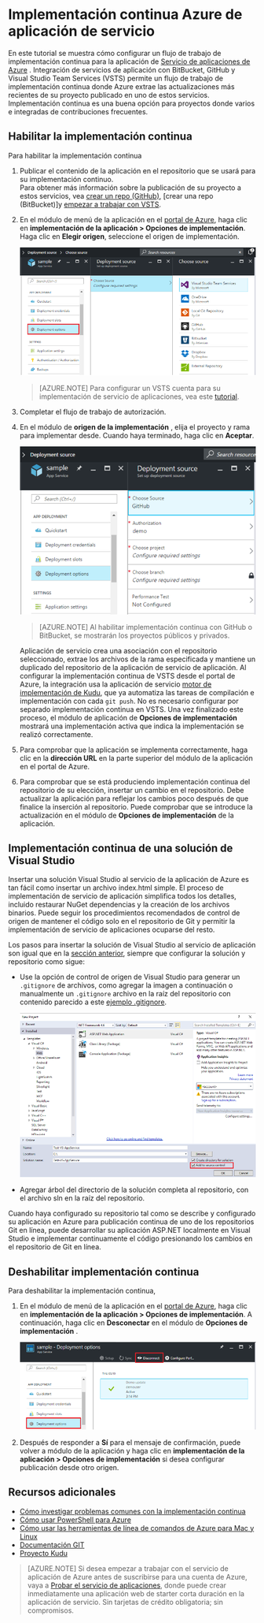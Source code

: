 <properties
    pageTitle="Implementación continua al servicio de aplicación de Azure | Microsoft Azure"
    description="Obtenga información sobre cómo habilitar implementación continua al servicio de la aplicación de Azure."
    services="app-service"
    documentationCenter=""
    authors="dariagrigoriu"
    manager="wpickett"
    editor="mollybos"/>

<tags
    ms.service="app-service"
    ms.workload="na"
    ms.tgt_pltfrm="na"
    ms.devlang="na"
    ms.topic="article"
    ms.date="10/28/2016"
    ms.author="dariagrigoriu"/>
    
# <a name="continuous-deployment-to-azure-app-service"></a>Implementación continua Azure de aplicación de servicio

En este tutorial se muestra cómo configurar un flujo de trabajo de implementación continua para la aplicación de [Servicio de aplicaciones de Azure] . Integración de servicios de aplicación con BitBucket, GitHub y Visual Studio Team Services (VSTS) permite un flujo de trabajo de implementación continua donde Azure extrae las actualizaciones más recientes de su proyecto publicado en uno de estos servicios. Implementación continua es una buena opción para proyectos donde varios e integradas de contribuciones frecuentes.

## <a name="overview"></a>Habilitar la implementación continua

Para habilitar la implementación continua 

1. Publicar el contenido de la aplicación en el repositorio que se usará para su implementación continuo.  
    Para obtener más información sobre la publicación de su proyecto a estos servicios, vea [crear un repo (GitHub)], [crear una repo (BitBucket)]y [empezar a trabajar con VSTS].

2. En el módulo de menú de la aplicación en el [portal de Azure], haga clic en **implementación de la aplicación > Opciones de implementación**. Haga clic en **Elegir origen**, seleccione el origen de implementación.  

    ![](./media/app-service-continuous-deployment/cd_options.png)
    
    > [AZURE.NOTE] Para configurar un VSTS cuenta para su implementación de servicio de aplicaciones, vea este [tutorial](https://github.com/projectkudu/kudu/wiki/Setting-up-a-VSTS-account-so-it-can-deploy-to-a-Web-App).
    
3. Completar el flujo de trabajo de autorización. 

4. En el módulo de **origen de la implementación** , elija el proyecto y rama para implementar desde. Cuando haya terminado, haga clic en **Aceptar**.
  
    ![](./media/app-service-continuous-deployment/github_option.png)

    > [AZURE.NOTE] Al habilitar implementación continua con GitHub o BitBucket, se mostrarán los proyectos públicos y privados.

    Aplicación de servicio crea una asociación con el repositorio seleccionado, extrae los archivos de la rama especificada y mantiene un duplicado del repositorio de la aplicación de servicio de aplicación. Al configurar la implementación continua de VSTS desde el portal de Azure, la integración usa la aplicación de servicio [motor de implementación de Kudu](https://github.com/projectkudu/kudu/wiki), que ya automatiza las tareas de compilación e implementación con cada `git push`. No es necesario configurar por separado implementación continua en VSTS. Una vez finalizado este proceso, el módulo de aplicación de **Opciones de implementación** mostrará una implementación activa que indica la implementación se realizó correctamente.

5. Para comprobar que la aplicación se implementa correctamente, haga clic en la **dirección URL** en la parte superior del módulo de la aplicación en el portal de Azure. 

6. Para comprobar que se está produciendo implementación continua del repositorio de su elección, insertar un cambio en el repositorio. Debe actualizar la aplicación para reflejar los cambios poco después de que finalice la inserción al repositorio. Puede comprobar que se introduce la actualización en el módulo de **Opciones de implementación** de la aplicación.

## <a name="VSsolution"></a>Implementación continua de una solución de Visual Studio 

Insertar una solución Visual Studio al servicio de la aplicación de Azure es tan fácil como insertar un archivo index.html simple. El proceso de implementación de servicio de aplicación simplifica todos los detalles, incluido restaurar NuGet dependencias y la creación de los archivos binarios. Puede seguir los procedimientos recomendados de control de origen de mantener el código solo en el repositorio de Git y permitir la implementación de servicio de aplicaciones ocuparse del resto.

Los pasos para insertar la solución de Visual Studio al servicio de aplicación son igual que en la [sección anterior](#overview), siempre que configurar la solución y repositorio como sigue:

-   Use la opción de control de origen de Visual Studio para generar un `.gitignore` de archivos, como agregar la imagen a continuación o manualmente un `.gitignore` archivo en la raíz del repositorio con contenido parecido a este [ejemplo .gitignore](https://github.com/github/gitignore/blob/master/VisualStudio.gitignore). 

    ![](./media/app-service-continuous-deployment/VS_source_control.png)
 
-   Agregar árbol del directorio de la solución completa al repositorio, con el archivo sln en la raíz del repositorio.

Cuando haya configurado su repositorio tal como se describe y configurado su aplicación en Azure para publicación continua de uno de los repositorios Git en línea, puede desarrollar su aplicación ASP.NET localmente en Visual Studio e implementar continuamente el código presionando los cambios en el repositorio de Git en línea.

## <a name="disableCD"></a>Deshabilitar implementación continua

Para deshabilitar la implementación continua, 

1. En el módulo de menú de la aplicación en el [portal de Azure], haga clic en **implementación de la aplicación > Opciones de implementación**. A continuación, haga clic en **Desconectar** en el módulo de **Opciones de implementación** .

    ![](./media/app-service-continuous-deployment/cd_disconnect.png)    

2. Después de responder a **Sí** para el mensaje de confirmación, puede volver a módulo de la aplicación y haga clic en **implementación de la aplicación > Opciones de implementación** si desea configurar publicación desde otro origen.

## <a name="additional-resources"></a>Recursos adicionales

* [Cómo investigar problemas comunes con la implementación continua](https://github.com/projectkudu/kudu/wiki/Investigating-continuous-deployment)
* [Cómo usar PowerShell para Azure]
* [Cómo usar las herramientas de línea de comandos de Azure para Mac y Linux]
* [Documentación GIT]
* [Proyecto Kudu](https://github.com/projectkudu/kudu/wiki)

>[AZURE.NOTE] Si desea empezar a trabajar con el servicio de aplicación de Azure antes de suscribirse para una cuenta de Azure, vaya a [Probar el servicio de aplicaciones](http://go.microsoft.com/fwlink/?LinkId=523751), donde puede crear inmediatamente una aplicación web de starter corta duración en la aplicación de servicio. Sin tarjetas de crédito obligatoria; sin compromisos.

[Servicio de aplicaciones de Azure]: https://azure.microsoft.com/en-us/documentation/articles/app-service-changes-existing-services/ 
[Portal de Azure]: https://portal.azure.com
[VSTS Portal]: https://www.visualstudio.com/en-us/products/visual-studio-team-services-vs.aspx
[Installing Git]: http://git-scm.com/book/en/Getting-Started-Installing-Git
[Cómo usar PowerShell para Azure]: ../articles/powershell-install-configure.md
[Cómo usar las herramientas de línea de comandos de Azure para Mac y Linux]: ../articles/xplat-cli-install.md
[Documentación GIT]: http://git-scm.com/documentation

[Crear un repo (GitHub)]: https://help.github.com/articles/create-a-repo
[Crear un repo (BitBucket)]: https://confluence.atlassian.com/display/BITBUCKET/Create+an+Account+and+a+Git+Repo
[Empezar a trabajar con VSTS]: https://www.visualstudio.com/get-started/overview-of-get-started-tasks-vs
[Continuous delivery to Azure using Visual Studio Team Services]: ../articles/cloud-services/cloud-services-continuous-delivery-use-vso.md
